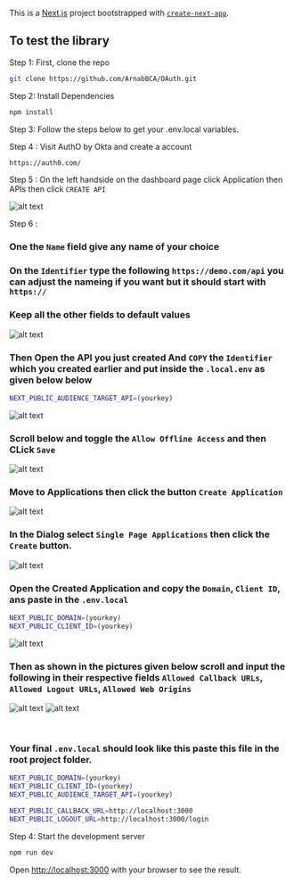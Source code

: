 This is a [Next.js](https://nextjs.org) project bootstrapped with [`create-next-app`](https://nextjs.org/docs/app/api-reference/cli/create-next-app).

## To test the library

Step 1: First, clone the repo

```bash
git clone https://github.com/ArnabBCA/OAuth.git
```

Step 2: Install Dependencies

```bash
npm install
```

Step 3: Follow the steps below to get your .env.local variables.

Step 4 : Visit AuthO by Okta and create a account

```bash
https://auth0.com/
```

Step 5 : On the left handside on the dashboard page click Application then APIs then click `CREATE API`

![alt text](image.png)

Step 6 :
### One the `Name` field give any name of your choice 

### On the `Identifier` type the following `https://demo.com/api` you can adjust the nameing if you want but it should start with `https://`
### Keep all the other fields to default values
![alt text](image-1.png)
### Then Open the API you just created And `COPY` the `Identifier` which you created earlier and put inside the `.local.env` as given below below
```bash
NEXT_PUBLIC_AUDIENCE_TARGET_API=(yourkey)
```
![alt text](image-2.png)

### Scroll below and toggle the `Allow Offline Access` and then CLick `Save`

![alt text](image-3.png)

### Move to Applications then click the button `Create Application`


![alt text](image-4.png)

### In the Dialog select `Single Page Applications` then click the `Create` button.

![alt text](image-5.png)

### Open the Created Application and copy the `Domain`, `Client ID`, ans paste in the `.env.local`

```bash
NEXT_PUBLIC_DOMAIN=(yourkey)
NEXT_PUBLIC_CLIENT_ID=(yourkey)
```


![alt text](image-6.png)

### Then as shown in the pictures given below scroll and input the following in their respective fields `Allowed Callback URLs`, `Allowed Logout URLs`, `Allowed Web Origins`
![alt text](image-7.png)
![alt text](image-9.png)

<br />

### Your final `.env.local` should look like this paste this file in the root project folder.

```bash
NEXT_PUBLIC_DOMAIN=(yourkey)
NEXT_PUBLIC_CLIENT_ID=(yourkey)
NEXT_PUBLIC_AUDIENCE_TARGET_API=(yourkey)

NEXT_PUBLIC_CALLBACK_URL=http://localhost:3000
NEXT_PUBLIC_LOGOUT_URL=http://localhost:3000/login
```

Step 4: Start the development server
```bash
npm run dev
```

Open [http://localhost:3000](http://localhost:3000) with your browser to see the result.